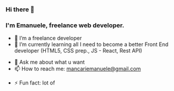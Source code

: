 ### Hi there 👋
### I'm Emanuele, freelance web developer.

- 🔭 I’m a freelance developer
- 🌱 I’m currently learning all I need to become a better Front End developer 
       (HTML5, CSS prep., JS - React, Rest API)
<!-- - 👯 I’m looking to collaborate on -->
<!-- - 🤔 I’m looking for help with ... -->
- 💬 Ask me about what u want
- 📫 How to reach me: mancariemanuele@gmail.com
<!-- - 😄 Pronouns: ... -->
- ⚡ Fun fact: lot of
